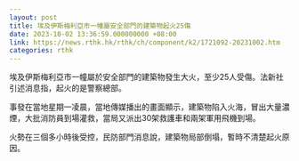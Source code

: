 ```yaml
---
layout: post
title: 埃及伊斯梅利亞市一幢屬安全部門的建築物起火25傷
date: 2023-10-02 13:36:59.000000000 +08:00
link: https://news.rthk.hk/rthk/ch/component/k2/1721092-20231002.htm
categories: rthk
---
```


埃及伊斯梅利亞市一幢屬於安全部門的建築物發生大火，至少25人受傷。法新社引述消息指，起火的是警察總部。

事發在當地星期一凌晨，當地傳媒播出的畫面顯示，建築物陷入火海，冒出大量濃煙，大批消防員到場灌救，當局又派出30架救護車和兩架軍用飛機到場。

火勢在三個多小時後受控，民防部門消息說，建築物局部倒塌，暫時不清楚起火原因。
